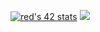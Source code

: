 <a href="https://github.com/susanamadriz"><img src="https://badge.mediaplus.ma/levi/red?1337Badge=off&UM6P=off" alt="red's 42 stats" /></a>
<img src="https://pbs.twimg.com/profile_images/1330961591454617601/v4SL-rva_400x400.jpg" />

